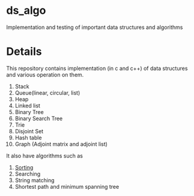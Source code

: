 # ds_algo
Implementation and testing of important data structures and algorithms

# Details
This repository contains implementation (in c and c++) of data structures and various operation on them. 
1. Stack  
2. Queue(linear, circular, list)
3. Heap  
4. Linked list  
5. Binary Tree  
6. Binary Search Tree   
7. Trie  
8. Disjoint Set
9. Hash table
9. Graph (Adjoint matrix and adjoint list) 

It also have algorithms such as 
1. [Sorting](sorting/Readme.md)
2. Searching 
3. String matching 
4. Shortest path and minimum spanning tree 

